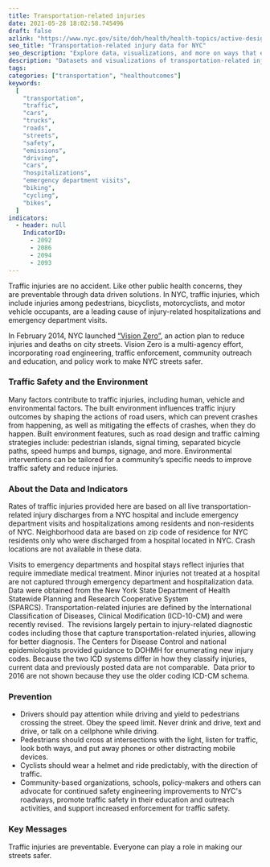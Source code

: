 ```yaml
---
title: Transportation-related injuries
date: 2021-05-28 18:02:58.745496
draft: false
azlink: "https://www.nyc.gov/site/doh/health/health-topics/active-design.page"
seo_title: "Transportation-related injury data for NYC"
seo_description: "Explore data, visualizations, and more on ways that environments shape health in New York City's neighborhoods."
description: "Datasets and visualizations of transportation-related injuries in NYC."
tags:
categories: ["transportation", "healthoutcomes"]
keywords:
  [
    "transportation",
    "traffic",
    "cars",
    "trucks",
    "roads",
    "streets",
    "safety",
    "emissions",
    "driving",
    "cars",
    "hospitalizations",
    "emergency department visits",
    "biking",
    "cycling",
    "bikes",
  ]
indicators:
  - header: null
    IndicatorID:
      - 2092
      - 2086
      - 2094
      - 2093
---
```


Traffic injuries are no accident. Like other public health concerns, they are preventable through data driven solutions. In NYC, traffic injuries, which include injuries among pedestrians, bicyclists, motorcyclists, and motor vehicle occupants, are a leading cause of injury-related hospitalizations and emergency department visits.

In February 2014, NYC launched [“Vision Zero”](http://www.nyc.gov/html/visionzero/pages/home/home.html), an action plan to reduce injuries and deaths on city streets. Vision Zero is a multi-agency effort, incorporating road engineering, traffic enforcement, community outreach and education, and policy work to make NYC streets safer.

### Traffic Safety and the Environment

Many factors contribute to traffic injuries, including human, vehicle and environmental factors. The built environment influences traffic injury outcomes by shaping the actions of road users, which can prevent crashes from happening, as well as mitigating the effects of crashes, when they do happen. Built environment features, such as road design and traffic calming strategies include: pedestrian islands, signal timing, separated bicycle paths, speed humps and bumps, signage, and more. Environmental interventions can be tailored for a community’s specific needs to improve traffic safety and reduce injuries.

### About the Data and Indicators

Rates of traffic injuries provided here are based on all live transportation-related injury discharges from a NYC hospital and include emergency department visits and hospitalizations among residents and non-residents of NYC. Neighborhood data are based on zip code of residence for NYC residents only who were discharged from a hospital located in NYC. Crash locations are not available in these data.

Visits to emergency departments and hospital stays reflect injuries that require immediate medical treatment. Minor injuries not treated at a hospital are not captured through emergency department and hospitalization data. Data were obtained from the New York State Department of Health Statewide Planning and Research Cooperative System (SPARCS). Transportation-related injuries are defined by the International Classification of Diseases, Clinical Modification (ICD-10-CM) and were recently revised.  The revisions largely pertain to injury-related diagnostic codes including those that capture transportation-related injuries, allowing for better diagnosis. The Centers for Disease Control and national epidemiologists provided guidance to DOHMH for enumerating new injury codes. Because the two ICD systems differ in how they classify injuries, current data and previously posted data are not comparable.  Data prior to 2016 are not shown because they use the older coding ICD-CM schema.

### Prevention

- Drivers should pay attention while driving and yield to pedestrians crossing the street. Obey the speed limit. Never drink and drive, text and drive, or talk on a cellphone while driving.
- Pedestrians should cross at intersections with the light, listen for traffic, look both ways, and put away phones or other distracting mobile devices.
- Cyclists should wear a helmet and ride predictably, with the direction of traffic.
- Community-based organizations, schools, policy-makers and others can advocate for continued safety engineering improvements to NYC's roadways, promote traffic safety in their education and outreach activities, and support increased enforcement for traffic safety.

### Key Messages

Traffic injuries are preventable. Everyone can play a role in making our streets safer.
